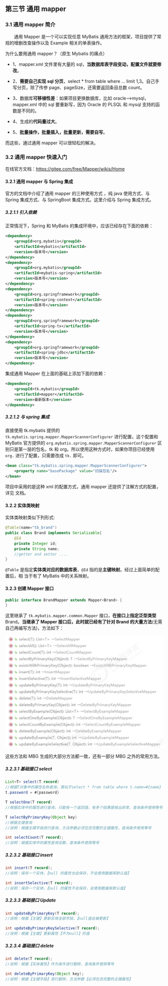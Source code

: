 ## 第三节 通用 mapper

### 3.1 通用 mapper 简介

&emsp;&emsp;通用 Mapper 是一个可以实现任意 MyBatis 通用方法的框架，项目提供了常规的增删改查操作以及 Example 相关的单表操作。

为什么要用通用 mapper？（原生 Mybatis 的痛点）

* 1、mapper.xml 文件里有大量的 sql，**当数据库表字段变动，配置文件就要修改**。

* 2、**需要自己实现 sql 分页**，select * from table where ... limit 1,3。自己手写分页，除了传参 page、pageSize，还需要返回条目总数 count。

* 3、数据库**可移植性差**：如果项目更换数据库，比如 oracle-->mysql，mapper.xml 中的 sql 要重新写，因为 Oracle 的 PLSQL 和 mysql 支持的函数是不同的。

* 4、生成的**代码量过大**。

* 5、**批量操作，批量插入，批量更新，需要自写**。

而这些，通过通用 mapper 可以很轻松的解决。


### 3.2 通用 mapper 快速入门

在线官方文档：https://gitee.com/free/Mapper/wikis/Home

#### 3.2.1 通用 mapper 与 Spring 集成

官方的文档中介绍了通用 mapper 的三种使用方式 ，纯 java 使用方式、与 Spring 集成方式、与 SpringBoot 集成方式。这里介绍与 Spring 集成方式。

##### 3.2.1.1 引入依赖

正常情况下，Spring 和 MyBatis 的集成环境中，应该已经存在下面的依赖：

```xml
<dependency>
    <groupId>org.mybatis</groupId>
    <artifactId>mybatis</artifactId>
    <version>版本号</version>
</dependency>
<dependency>
    <groupId>org.mybatis</groupId>
    <artifactId>mybatis‐spring</artifactId>
    <version>版本号</version>
</dependency>
<dependency>
    <groupId>org.springframework</groupId>
    <artifactId>spring‐context</artifactId>
    <version>版本号</version>
</dependency>
<dependency>
    <groupId>org.springframework</groupId>
    <artifactId>spring‐tx</artifactId>
    <version>版本号</version>
</dependency>
<dependency>
    <groupId>org.springframework</groupId>
    <artifactId>spring‐jdbc</artifactId>
    <version>版本号</version>
</dependency>
```

集成通用 Mapper 在上面的基础上添加下面的依赖：

```xml
<dependency>
    <groupId>tk.mybatis</groupId>
    <artifactId>mapper</artifactId>
    <version>最新版本</version>
</dependency>
```

##### 3.2.1.2 与 spring 集成

直接使用 tk.mybatis 提供的 `tk.mybatis.spring.mapper.MapperScannerConfigurer` 进行配置，这个配置和 MyBatis 官方提供的 `org.mybatis.spring.mapper.MapperScannerConfigurer` 区别只是第一层的包名，tk 和 org。所以使用这种方式时，如果你项目已经使用 `org.` 进行了配置，只需要改成 `tk.` 即可。

```xml
<bean class="tk.mybatis.spring.mapper.MapperScannerConfigurer">
    <property name="basePackage" value="扫描包名"/>
</bean>
```

项目中采用的是这种 xml 的配置方式，通用 mapper 还提供了注解方式的配置，详见
文档。


#### 3.2.2 实体类映射

实体类映射类似下列形式:

```java
@Table(name="tb_brand")
public class Brand implements Serializable{
    @Id 
    private Integer id;
    private String name;
    //getter and setter ....
}
```

`@Table` 是指定**实体类对应的数据库表**，`@Id` 指的是**主键映射**。经过上面简单的配置后，相
当于有了 MyBatis 中的关系映射。


#### 3.2.3 创建 Mapper 接口

```java
public interface BrandMapper extends Mapper<Brand> {
}
```

这里继承了 `tk.mybatis.mapper.common.Mapper` 接口，**在接口上指定泛型类型** Brand。**当继承了 Mapper 接口后，此时就已经有了针对 Brand 的大量方法**(无需自己再编写方法)，方法如下：

<img src="./img1/02-common-mapper.png" width=600>

这些方法和 MBG 生成的大部分方法都一致，还有一部分 MBG 之外的常用方法。

##### 3.2.3.1 基础接口 select 

```java
List<T> select(T record)
//根据T对象中的属性名称查询，类似于select * from table where t.name=#{name} and
t.password = #{password}
```

```java
T selectOne(T record)
//根据实体中的属性进行查询，只能有一个返回值，有多个结果是抛出异常，查询条件使用等号
```

```java
T selectByPrimaryKey(Object key)
//根据主键查询 
//说明：根据主键字段进行查询，方法参数必须包含完整的主键属性，查询条件使用等号
```

```java
int selectCount(T record);
//说明：根据实体中的属性查询总数，查询条件使用等号
```

##### 3.2.3.2 基础接口 insert

```java
int insert(T record);
//说明：保存一个实体，【null 的属性也会保存，不会使用数据库默认值】
```

```java
int insertSelective(T record);
//说明：保存一个实体，【null 的属性不会保存，会使用数据库默认值】
```


##### 3.2.3.3 基础接口 Update

```java
int updateByPrimaryKey(T record);
//说明：根据【主键】更新实体全部字段，【null值会被更新】
```

```java
int updateByPrimaryKeySelective(T record);
//说明：根据【主键】更新属性【不为null】的值
```


##### 3.2.3.4 基础接口 delete

```java
int delete(T record);
//说明：根据【实体属性】作为条件进行删除，查询条件使用等号
```

```java
int deleteByPrimaryKey(Object key);
//说明：根据【主键字段】进行删除，方法参数【必须包含完整的主键属性】
```
